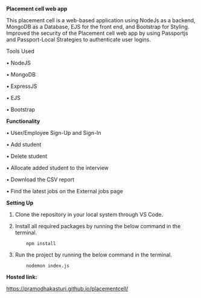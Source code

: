 **Placement cell web app**
			
   This placement cell is a web-based application using NodeJs as a backend, MongoDB as a Database, EJS for the front end, and Bootstrap for Styling. Improved the security of the Placement cell web app by using Passportjs and Passport-Local Strategies to authenticate user logins.

Tools Used


•	NodeJS

•	MongoDB

•	ExpressJS

•	EJS

•	Bootstrap

**Functionality**



•	User/Employee Sign-Up and Sign-In

•	Add student

•	Delete student

•	Allocate added student to the interview

•	Download the CSV report

•	Find the latest jobs on the External jobs page

**Setting Up**

1.	Clone the repository in your local system through VS Code.

2.	Install all required packages by running the below command in the terminal.

 			npm install 

3.	Run the project by running the below command in the terminal.

  			nodemon index.js


**Hosted link:**

https://pramodhakasturi.github.io/placementcell/
